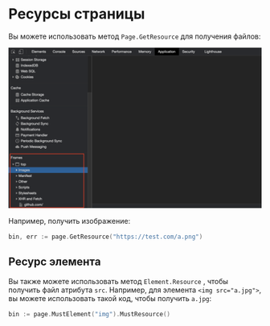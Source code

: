 # Ресурсы страницы

Вы можете использовать метод `Page.GetResource` для получения файлов:

![пейдж-ресурсы](page-resources.png)

Например, получить изображение:

```go
bin, err := page.GetResource("https://test.com/a.png")
```

## Ресурс элемента

Вы также можете использовать метод `Element.Resource` , чтобы получить файл атрибута `src`. Например, для элемента `<img src="a.jpg">`, вы можете использовать такой код, чтобы получить `a.jpg`:

```go
bin := page.MustElement("img").MustResource()
```
